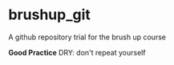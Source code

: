 # brushup_git
A github repository trial for the brush up course

**Good Practice** DRY: don't repeat yourself
